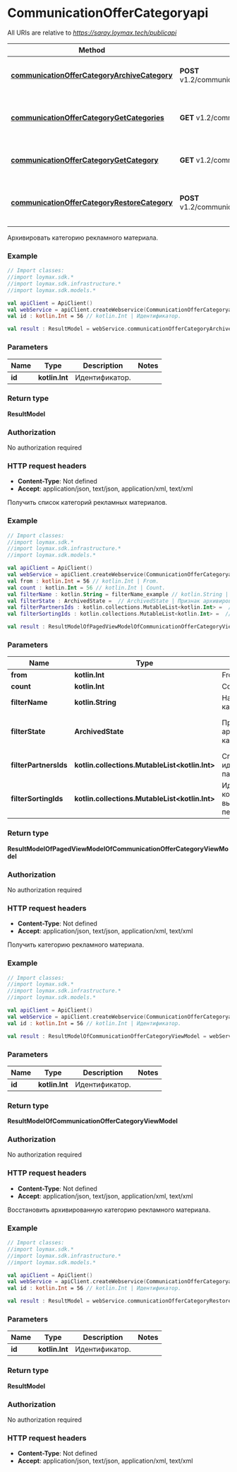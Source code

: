 # CommunicationOfferCategoryapi

All URIs are relative to *https://saray.loymax.tech/publicapi*

Method | HTTP request | Description
------------- | ------------- | -------------
[**communicationOfferCategoryArchiveCategory**](CommunicationOfferCategoryapi.md#communicationOfferCategoryArchiveCategory) | **POST** v1.2/communicationOffersCategories/{id}/archive | Архивировать категорию рекламного материала.
[**communicationOfferCategoryGetCategories**](CommunicationOfferCategoryapi.md#communicationOfferCategoryGetCategories) | **GET** v1.2/communicationOffersCategories | Получить список категорий рекламных материалов.
[**communicationOfferCategoryGetCategory**](CommunicationOfferCategoryapi.md#communicationOfferCategoryGetCategory) | **GET** v1.2/communicationOffersCategories/{id} | Получить категорию рекламного материала.
[**communicationOfferCategoryRestoreCategory**](CommunicationOfferCategoryapi.md#communicationOfferCategoryRestoreCategory) | **POST** v1.2/communicationOffersCategories/{id}/restore | Восстановить архивированную категорию рекламного материала.



Архивировать категорию рекламного материала.

### Example
```kotlin
// Import classes:
//import loymax.sdk.*
//import loymax.sdk.infrastructure.*
//import loymax.sdk.models.*

val apiClient = ApiClient()
val webService = apiClient.createWebservice(CommunicationOfferCategoryapi::class.java)
val id : kotlin.Int = 56 // kotlin.Int | Идентификатор.

val result : ResultModel = webService.communicationOfferCategoryArchiveCategory(id)
```

### Parameters

Name | Type | Description  | Notes
------------- | ------------- | ------------- | -------------
 **id** | **kotlin.Int**| Идентификатор. |

### Return type

**ResultModel**

### Authorization

No authorization required

### HTTP request headers

 - **Content-Type**: Not defined
 - **Accept**: application/json, text/json, application/xml, text/xml


Получить список категорий рекламных материалов.

### Example
```kotlin
// Import classes:
//import loymax.sdk.*
//import loymax.sdk.infrastructure.*
//import loymax.sdk.models.*

val apiClient = ApiClient()
val webService = apiClient.createWebservice(CommunicationOfferCategoryapi::class.java)
val from : kotlin.Int = 56 // kotlin.Int | From.
val count : kotlin.Int = 56 // kotlin.Int | Count.
val filterName : kotlin.String = filterName_example // kotlin.String | Название категории.
val filterState : ArchivedState =  // ArchivedState | Признак архивирования категории.
val filterPartnersIds : kotlin.collections.MutableList<kotlin.Int> =  // kotlin.collections.MutableList<kotlin.Int> | Список идентификаторов партнеров.
val filterSortingIds : kotlin.collections.MutableList<kotlin.Int> =  // kotlin.collections.MutableList<kotlin.Int> | Идентификаторы, которые будут выбираться первыми.

val result : ResultModelOfPagedViewModelOfCommunicationOfferCategoryViewModel = webService.communicationOfferCategoryGetCategories(from, count, filterName, filterState, filterPartnersIds, filterSortingIds)
```

### Parameters

Name | Type | Description  | Notes
------------- | ------------- | ------------- | -------------
 **from** | **kotlin.Int**| From. | [optional]
 **count** | **kotlin.Int**| Count. | [optional]
 **filterName** | **kotlin.String**| Название категории. | [optional]
 **filterState** | **ArchivedState**| Признак архивирования категории. | [optional] [enum: Archived, NonArchived]
 **filterPartnersIds** | **kotlin.collections.MutableList&lt;kotlin.Int&gt;**| Список идентификаторов партнеров. | [optional]
 **filterSortingIds** | **kotlin.collections.MutableList&lt;kotlin.Int&gt;**| Идентификаторы, которые будут выбираться первыми. | [optional]

### Return type

**ResultModelOfPagedViewModelOfCommunicationOfferCategoryViewModel**

### Authorization

No authorization required

### HTTP request headers

 - **Content-Type**: Not defined
 - **Accept**: application/json, text/json, application/xml, text/xml


Получить категорию рекламного материала.

### Example
```kotlin
// Import classes:
//import loymax.sdk.*
//import loymax.sdk.infrastructure.*
//import loymax.sdk.models.*

val apiClient = ApiClient()
val webService = apiClient.createWebservice(CommunicationOfferCategoryapi::class.java)
val id : kotlin.Int = 56 // kotlin.Int | Идентификатор.

val result : ResultModelOfCommunicationOfferCategoryViewModel = webService.communicationOfferCategoryGetCategory(id)
```

### Parameters

Name | Type | Description  | Notes
------------- | ------------- | ------------- | -------------
 **id** | **kotlin.Int**| Идентификатор. |

### Return type

**ResultModelOfCommunicationOfferCategoryViewModel**

### Authorization

No authorization required

### HTTP request headers

 - **Content-Type**: Not defined
 - **Accept**: application/json, text/json, application/xml, text/xml


Восстановить архивированную категорию рекламного материала.

### Example
```kotlin
// Import classes:
//import loymax.sdk.*
//import loymax.sdk.infrastructure.*
//import loymax.sdk.models.*

val apiClient = ApiClient()
val webService = apiClient.createWebservice(CommunicationOfferCategoryapi::class.java)
val id : kotlin.Int = 56 // kotlin.Int | Идентификатор.

val result : ResultModel = webService.communicationOfferCategoryRestoreCategory(id)
```

### Parameters

Name | Type | Description  | Notes
------------- | ------------- | ------------- | -------------
 **id** | **kotlin.Int**| Идентификатор. |

### Return type

**ResultModel**

### Authorization

No authorization required

### HTTP request headers

 - **Content-Type**: Not defined
 - **Accept**: application/json, text/json, application/xml, text/xml

